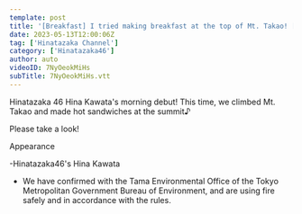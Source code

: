 ```yaml
---
template: post
title: '[Breakfast] I tried making breakfast at the top of Mt. Takao! [Hina Stroll]'
date: 2023-05-13T12:00:06Z
tag: ['Hinatazaka Channel']
category: ['Hinatazaka46']
author: auto 
videoID: 7NyOeokMiHs
subTitle: 7NyOeokMiHs.vtt
---
```

Hinatazaka 46 Hina Kawata's morning debut! This time, we climbed Mt. Takao and made hot sandwiches at the summit♪

Please take a look!

Appearance

-Hinatazaka46's Hina Kawata

* We have confirmed with the Tama Environmental Office of the Tokyo Metropolitan Government Bureau of Environment, and are using fire safely and in accordance with the rules.